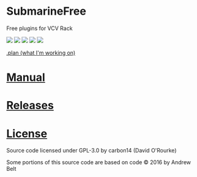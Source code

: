 # SubmarineFree 
Free plugins for VCV Rack

![](https://img.shields.io/github/workflow/status/david-c14/SubmarineFree/Release?label=Release) ![](https://img.shields.io/github/workflow/status/david-c14/SubmarineFree/Develop?label=Develop) ![](https://img.shields.io/github/v/release/david-c14/SubmarineFree?label=Latest) ![](https://img.shields.io/github/release-date/david-c14/SubmarineFree?label=Released) ![](https://img.shields.io/badge/License-GPLv3-blue.svg)

[.plan (what I'm working on)](https://github.com/david-c14/SubmarineFree/issues/23)

# [Manual](https://github.com/david-c14/SubmarineFree/blob/master/manual/index.md)

# [Releases](https://github.com/david-c14/SubmarineFree/releases)

# [License](gpl-3.0.txt)
Source code licensed under GPL-3.0 by carbon14 (David O'Rourke)

Some portions of this source code are based on code © 2016 by Andrew Belt
